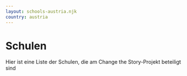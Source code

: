 ```yaml
---
layout: schools-austria.njk
country: austria
---
```

# Schulen
Hier ist eine Liste der Schulen, die am Change the Story-Projekt beteiligt sind


